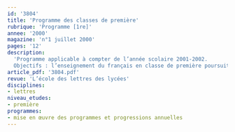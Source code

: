 ```yaml
---
id: '3804'
title: 'Programme des classes de première'
rubrique: 'Programme [1re]'
annee: '2000'
magazine: 'n°1 juillet 2000'
pages: '12'
description: 
  'Programme applicable à compter de l’année scolaire 2001-2002.
  Objectifs : l’enseignement du français en classe de première poursuit, pour les élèves de toutes les sections du lycée d’enseignement général et technologique, les objectifs fondamentaux du français au lycée : une maîtrise sans cesse accrue de la langue, la connaissance de la littérature, la constitution d’une culture et la formation d’une pensée autonome.'
article_pdf: '3804.pdf'
revue: 'L’école des lettres des lycées'
disciplines:
- lettres
niveau_etudes:
- première
programmes:
- mise en œuvre des programmes et progressions annuelles
---
```

